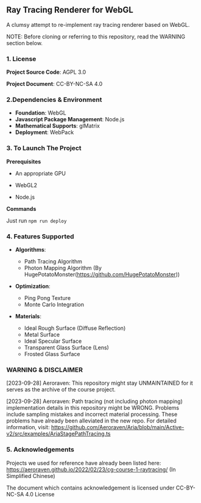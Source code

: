 ## Ray Tracing Renderer for WebGL

A clumsy attempt to re-implement ray tracing renderer based on WebGL. 

NOTE: Before cloning or referring to this repository, read the WARNING section below.


### 1. License
**Project Source Code**: AGPL 3.0

**Project Document**:  CC-BY-NC-SA 4.0


### 2.Dependencies & Environment

- **Foundation**: WebGL
- **Javascript Package Management**: Node.js 
- **Mathematical Supports**: glMatrix
- **Deployment**: WebPack


### 3. To Launch The Project

**Prerequisites**

- An appropriate GPU

- WebGL2
- Node.js

**Commands**

Just run `npm run deploy`



### 4. Features Supported

- **Algorithms**:
  - Path Tracing Algorithm
  - Photon Mapping Algorithm (By HugePotatoMonster(https://github.com/HugePotatoMonster))

- **Optimization**:
  - Ping Pong Texture
  - Monte Carlo Integration
  
- **Materials**:
  - Ideal Rough Surface (Diffuse Reflection)
  - Metal Surface
  - Ideal Specular Surface
  - Transparent Glass Surface (Lens)
  - Frosted Glass Surface


### WARNING & DISCLAIMER
[2023-09-28] Aeroraven: This repository might stay UNMAINTAINED for it serves as the archive of the course project.

[2023-09-28] Aeroraven: Path tracing (not including photon mapping) implementation details in this repository might be WRONG. Problems include sampling mistakes and incorrect material processing. These problems have already been alleviated in the new repo. For detailed information, visit: https://github.com/Aeroraven/Aria/blob/main/Active-v2/src/examples/AriaStagePathTracing.ts


### 5. Acknowledgements

Projects we used for reference have already been listed here: https://aeroraven.github.io/2022/02/23/cg-course-1-raytracing/ (In Simplified Chinese)

The document which contains acknowledgement is licensed under CC-BY-NC-SA 4.0 License
